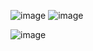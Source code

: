 ![image](https://github.com/user-attachments/assets/de15f098-f21a-4508-8d84-32962dd2346c)  ![image](https://github.com/user-attachments/assets/8fe574ee-8d85-4ae8-8990-8e068bc3b96c)

![image](https://github.com/user-attachments/assets/0835ff07-87ff-427d-8776-e4bdaa2a9af7)
